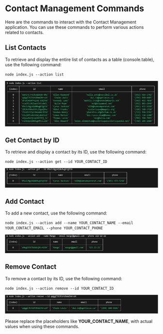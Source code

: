 # Contact Management Commands

Here are the commands to interact with the Contact Management application. You can use these commands to perform various actions related to contacts.

## List Contacts

To retrieve and display the entire list of contacts as a table (console.table), use the following command:

`node index.js --action list`

![Contact list](assets/list.jpg)

## Get Contact by ID

To retrieve and display a contact by its ID, use the following command:

`node index.js --action get --id YOUR_CONTACT_ID`

![Get contact by Id](assets/get.jpg)

## Add Contact

To add a new contact, use the following command:

`node index.js --action add --name YOUR_CONTACT_NAME --email YOUR_CONTACT_EMAIL --phone YOUR_CONTACT_PHONE`

![Add new contact](assets/add.jpg)

## Remove Contact

To remove a contact by its ID, use the following command:

`node index.js --action remove --id YOUR_CONTACT_ID`

![Remove contact](assets//remove.jpg)

Please replace the placeholders like **YOUR_CONTACT_NAME**, with actual values when using these commands.
